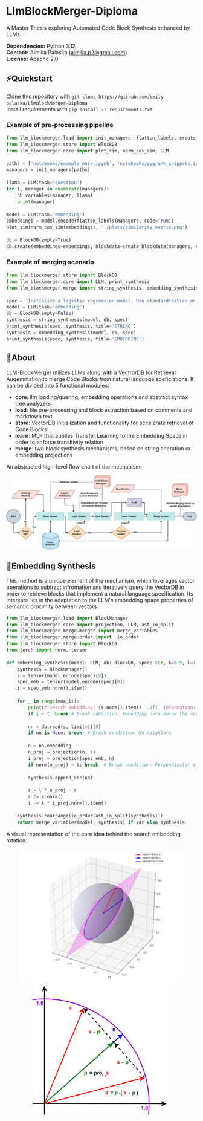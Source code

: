 # LlmBlockMerger-Diploma
A Master Thesis exploring Automated Code Block Synthesis enhanced by LLMs.


**Dependencies:** Python 3.12<br>
**Contact:** Aimilia Palaska (aimilia.p2@gmail.com)<br>
**License:** Apache 2.0

## ⚡Quickstart
Clone this repository with `git clone https://github.com/emily-palaska/LlmBlockMerger-Diploma`<br>
Install requirements with `pip install -r requirements.txt`<br>

### Example of pre-processing pipeline

```python
from llm_blockmerger.load import init_managers, flatten_labels, create_blockdata, nb_variables
from llm_blockmerger.store import BlockDB
from llm_blockmerger.core import plot_sim, norm_cos_sim, LLM

paths = ['notebooks/example_more.ipynb', 'notebooks/pygrank_snippets.ipynb']
managers = init_managers(paths)

llama = LLM(task='question')
for i, manager in enumerate(managers):
    nb_variables(manager, llama)
    print(manager)

model = LLM(task='embedding')
embeddings = model.encode(flatten_labels(managers, code=True))
plot_sim(norm_cos_sim(embeddings), './plots/similarity_matrix.png')

db = BlockDB(empty=True)
db.create(embeddings=embeddings, blockdata=create_blockdata(managers, embeddings))
```
### Example of merging scenario
```python
from llm_blockmerger.store import BlockDB
from llm_blockmerger.core import LLM, print_synthesis
from llm_blockmerger.merge import string_synthesis, embedding_synthesis

spec = 'Initialize a logistic regression model. Use standardization on training inputs. Train the model.'
model = LLM(task='embedding')
db = BlockDB(empty=False)
synthesis = string_synthesis(model, db, spec)
print_synthesis(spec, synthesis, title='STRING')
synthesis = embedding_synthesis(model, db, spec)
print_synthesis(spec, synthesis, title='EMBEDDING')
```

## 🧠About
LLM-BlockMerger utilizes LLMs along with a VectrorDB for Retrieval Augemntation to merge Code Blocks from natural language speficiations. It can be divided into 5 functional modules:
- **core**: llm loading/quering, embedding operations and abstract syntax tree analyzers
- **load**: file pre-processing and block extraction based on comments and markdown text
- **store**: VectorDB initialization and functionality for accelerate retrieval of Code Blocks
- **learn**: MLP that applies Transfer Learning to the Embedding Space in order to enforce transitivity relation
- **merge**: two block synthesis mechanisms, based on string alteration or embedding projections

An abstracted high-level flow chart of the mechanism:
<p align=center> <img title="Absttract Flowchart" alt="LLM-BlockMerger" src="plots/system_general_eng.png"> 

## 🧮Embedding Synthesis
This method is a unique element of the mechanism, which leverages vector operations to subtract infromation and iteratively query the VectorDB in order to retrieve blocks that implement a natural language specification. Its interests lies in the adaptation to the LLM's embedding space properties of semantic proximity between vectors.

```python
from llm_blockmerger.load import BlockManager
from llm_blockmerger.core import projection, LLM, ast_io_split
from llm_blockmerger.merge.merger import merge_variables
from llm_blockmerger.merge.order import  io_order
from llm_blockmerger.store import BlockDB
from torch import norm, tensor

def embedding_synthesis(model: LLM, db: BlockDB, spec: str, k=0.9, l=1.4, max_it=10, t=0.05, var=True):
    synthesis = BlockManager()
    s = tensor(model.encode(spec)[0])
    spec_emb = tensor(model.encode(spec)[0])
    i = spec_emb.norm().item()

    for _ in range(max_it):
        print(f'Search embedding: {s.norm().item(): .2f}, Information: {i: .2f}')
        if i < t: break # Break condition: Embedding norm below the norm threshold

        nn = db.read(s, limit=1)[0]
        if nn is None: break  # Break condition: No neighbors

        n = nn.embedding
        n_proj = projection(n, s)
        i_proj = projection(spec_emb, n)
        if norm(n_proj) < t: break  # Break condition: Perpendicular embeddings

        synthesis.append_doc(nn)

        s = l * n_proj - s
        s /= s.norm()
        i -= k * i_proj.norm().item()

    synthesis.rearrange(io_order(ast_io_split(synthesis)))
    return merge_variables(model, synthesis) if var else synthesis
```


A visual representation of the core idea behind the search embedding rotation:
<p align=center> <img title="Absttract Flowchart" alt="LLM-BlockMerger" src="plots/sphere.png" height=350px> <img title="Absttract Flowchart" alt="LLM-BlockMerger" src="plots/vectors.png" height=350px> 
